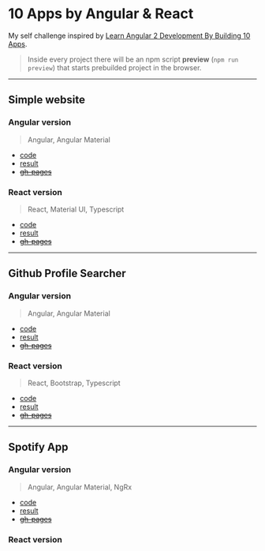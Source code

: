 # 10 Apps by Angular & React

My self challenge inspired by [Learn Angular 2 Development By Building 10 Apps](https://www.udemy.com/learn-angular-2-development-by-building-10-apps/learn/v4/overview).

> Inside every project there will be an npm script __preview__ (`npm run preview`) that starts prebuilded project in the browser.
___

## Simple website

### Angular version

> Angular, Angular Material

- [code](01.simple_website/angular/src)
- [result](01.simple_website/angular/dist/)
- ~~[gh-pages]()~~

### React version

> React, Material UI, Typescript

- [code](01.simple_website/react_website/src)
- [result](01.simple_website/react_website/build)
- ~~[gh-pages]()~~

___

## Github Profile Searcher

### Angular version

> Angular, Angular Material

- [code](02.github_searcher/angular/src)
- [result](02.github_searcher/angular/dist/angular)
- ~~[gh-pages]()~~

### React version

> React, Bootstrap, Typescript

- [code](02.github_searcher/reacct_guthub/src)
- [result](02.github_searcher/angular/build)
- ~~[gh-pages]()~~

___

## Spotify App

### Angular version

> Angular, Angular Material, NgRx

- [code](02.github_searcher/angular/src)
- [result](02.github_searcher/angular/dist/angular)
- ~~[gh-pages]()~~

### React version

